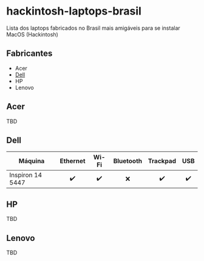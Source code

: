 # hackintosh-laptops-brasil
Lista dos laptops fabricados no Brasil mais amigáveis para se instalar MacOS (Hackintosh)

## Fabricantes
- Acer
- [Dell](#dell)
- HP
- Lenovo


## Acer
TBD

## Dell

| Máquina | Ethernet | Wi-Fi | Bluetooth | Trackpad | USB | 
| --- | :---: | :---: | :---: | :---: | :---: | 
| Inspiron 14 5447 | :heavy_check_mark: | :heavy_check_mark: | :x: | :heavy_check_mark: | :heavy_check_mark: |


## HP
TBD

## Lenovo
TBD

